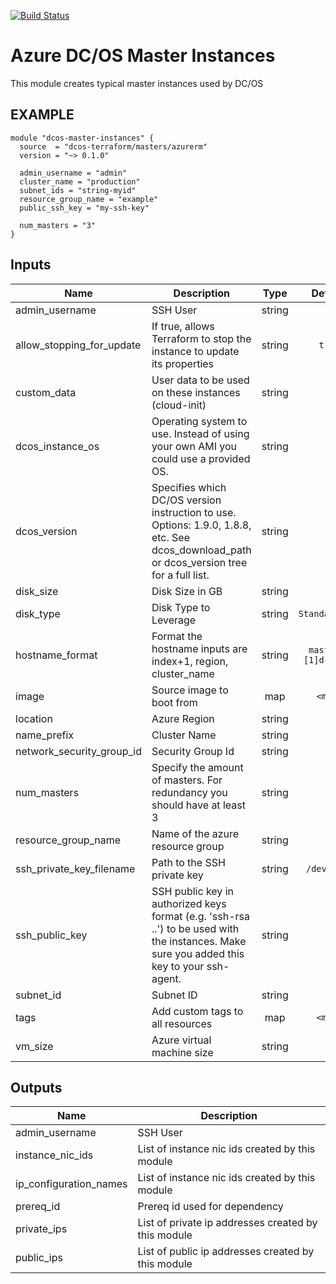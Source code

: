 [![Build Status](https://jenkins-terraform.mesosphere.com/service/dcos-terraform-jenkins/job/dcos-terraform/job/terraform-azurerm-masters/job/master/badge/icon)](https://jenkins-terraform.mesosphere.com/service/dcos-terraform-jenkins/job/dcos-terraform/job/terraform-azurerm-masters/job/master/)

Azure DC/OS Master Instances
============================
This module creates typical master instances used by DC/OS

EXAMPLE
-------

```hcl
module "dcos-master-instances" {
  source  = "dcos-terraform/masters/azurerm"
  version = "~> 0.1.0"

  admin_username = "admin"
  cluster_name = "production"
  subnet_ids = "string-myid"
  resource_group_name = "example"
  public_ssh_key = "my-ssh-key"

  num_masters = "3"
}
```


## Inputs

| Name | Description | Type | Default | Required |
|------|-------------|:----:|:-----:|:-----:|
| admin_username | SSH User | string | - | yes |
| allow_stopping_for_update | If true, allows Terraform to stop the instance to update its properties | string | `true` | no |
| custom_data | User data to be used on these instances (cloud-init) | string | `` | no |
| dcos_instance_os | Operating system to use. Instead of using your own AMI you could use a provided OS. | string | - | yes |
| dcos_version | Specifies which DC/OS version instruction to use. Options: 1.9.0, 1.8.8, etc. See dcos_download_path or dcos_version tree for a full list. | string | - | yes |
| disk_size | Disk Size in GB | string | - | yes |
| disk_type | Disk Type to Leverage | string | `Standard_LRS` | no |
| hostname_format | Format the hostname inputs are index+1, region, cluster_name | string | `master-%[1]d-%[2]s` | no |
| image | Source image to boot from | map | `<map>` | no |
| location | Azure Region | string | - | yes |
| name_prefix | Cluster Name | string | - | yes |
| network_security_group_id | Security Group Id | string | `` | no |
| num_masters | Specify the amount of masters. For redundancy you should have at least 3 | string | - | yes |
| resource_group_name | Name of the azure resource group | string | - | yes |
| ssh_private_key_filename | Path to the SSH private key | string | `/dev/null` | no |
| ssh_public_key | SSH public key in authorized keys format (e.g. 'ssh-rsa ..') to be used with the instances. Make sure you added this key to your ssh-agent. | string | - | yes |
| subnet_id | Subnet ID | string | - | yes |
| tags | Add custom tags to all resources | map | `<map>` | no |
| vm_size | Azure virtual machine size | string | - | yes |

## Outputs

| Name | Description |
|------|-------------|
| admin_username | SSH User |
| instance_nic_ids | List of instance nic ids created by this module |
| ip_configuration_names | List of instance nic ids created by this module |
| prereq_id | Prereq id used for dependency |
| private_ips | List of private ip addresses created by this module |
| public_ips | List of public ip addresses created by this module |

